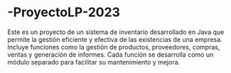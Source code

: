 # -ProyectoLP-2023
Este es un proyecto de un sistema de inventario desarrollado en Java que permite la gestión eficiente y efectiva de las existencias de una empresa. Incluye funciones como la gestión de productos, proveedores, compras, ventas y generación de informes. Cada función se desarrolla como un módulo separado para facilitar su mantenimiento y mejora.
